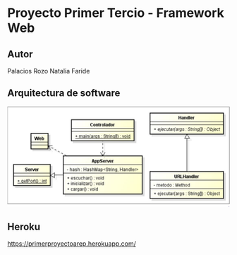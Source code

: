 # Proyecto Primer Tercio - Framework Web

## Autor

Palacios Rozo Natalia Faride

## Arquitectura de software

![](https://raw.githubusercontent.com/Nattpalacios/AREP-Proyecto-1Tercio/master/images/arquitectura.PNG)

## Heroku

https://primerproyectoarep.herokuapp.com/
